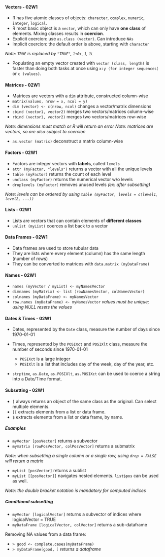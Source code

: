 
#### Vectors - 02W1

+ R has five atomic classes of objects: ```character```, ```complex```, ```numeric```, ```integer```, ```logical```.
+ R most basic object is a ```vector```, which can only have **one class** of elements.
Mixing classes results in **coercion**. 
+ Explicit coercion: use ```as.class (vector)```. Can introduce ```NAs```
+ Implicit coercion: the default order is above, starting with ```character```

_Note: ```TRUE``` is replaced by ```"TRUE"```, ```1+0i```, ```1```, ```1L```_

+ Populating an empty vector created with ```vector (class, length)``` is faster than 
doing both tasks at once using ```x:y (for integer sequences)``` or ```c (values)```.


#### Matrices - 02W1

+ Matrices are vectors with a ```dim``` attribute, constructed column-wise
+ ```matrix(values, nrow = x, ncol = y)```
+ ```dim (vector) <- c(nrow, ncol)``` changes a vector/matrix dimensions
+ ```cbind (vector1, vector2)``` merges two vectors/matrices column-wise
+ ```rbind (vector1, vector2)``` merges two vectors/matrices row-wise

_Note: dimensions must match or R will return an error_
_Note: matrices are vectors, so are also subject to coercion_

+ ```as.vector (matrix)``` deconstruct a matrix column-wise
	
	
#### Factors - 02W1

+ Factors are integer vectors with **labels**, called ```levels```
+ ```attr (myFactor, "levels")``` returns a vector with all the unique levels
+ ```table (myFactor)``` returns the count of each level
+ ```unclass (myFactor)``` returns the numerical vector w/o levels
+ ```droplevels (myFactor)``` removes unused levels _(ex: after subsetting)_

_Note: levels can be ordered by using ```table (myFactor, levels = c(level1, level2, ...))```_


#### Lists - 02W1

+ Lists are vectors that can contain elements of **different classes**
+ ```unlist (myList)``` coerces a list back to a vector


#### Data Frames - 02W1

+ Data frames are used to store tubular data
+ They are lists where every element (column) has the same length (number of rows)
+ They can be converted to matrices with ```data.matrix (myDataFrame)```


#### Names - 02W1

+ ```names (myVector / myList) <- myNamesVector```
+ ```dimnames (myMatrix) <- list (rowNamesVector, colNamesVector)```
+ ```colnames (myDataFrame) <- myNamesVector```
+ ```row.names (myDataFrame) <- myNamesVector``` _values must be unique; using NULL resets the values_

#### Dates & Times - 02W1

+ Dates, represented by the `Date` class, measure the number of days since 1970-01-01
+ Times, represented by the `POSIXct` and `POSIXlt` class, measure the number of seconds since 1970-01-01

  + ```POSIXct``` is a large integer
  + ```POSIXlt``` is a list that includes day of the week, day of the year, etc.

+ `strptime`, `as.Date`, `as.POSIXlt`, `as.POSIXct` can be used to coerce a string into a Date/Time format.

#### Subsetting - 02W1

+ `[`  always returns an object of the same class as the original. Can select multiple elements.
+ `[[` extracts elements from a list or data frame. 
+ `$`  extracts elements from a list or data frame, by name. 


##### Examples

+ ```myVector [posVector]``` returns a subvector
+ ```mymatrix [rowPosVector, colPosVector]``` returns a submatrix 

_Note: when subsetting a single column or a single row, using ```drop = FALSE``` will return a matrix_

+ ```myList [posVector]``` returns a sublist
+ ```myList [[posVector]]``` navigates nested elements. ```list$pos``` can be used as well.

_Note: the double bracket notation is mandatory for computed indices_


##### Conditional subsetting

+ ```myVector [logicalVector]``` returns a subvector of indices where logicalVector = TRUE
+ ```myDataFrame [logicalVector, colVector]``` returns a sub-dataframe

Removing NA values from a data frame:
+ ```> good <- complete.cases(myDataFrame)```
+ ```> myDataFrame[good, ]``` _returns a dataframe_